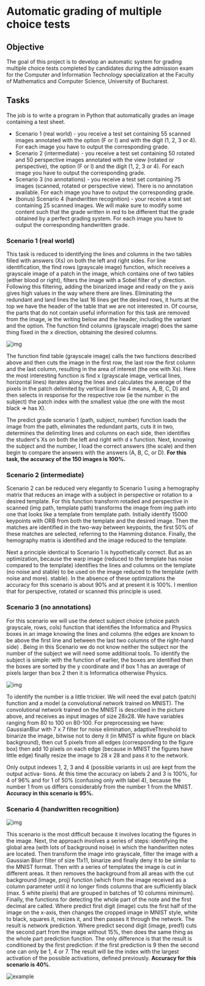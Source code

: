 
# Automatic grading of multiple choice tests

## Objective
The goal of this project is to develop an automatic system for grading multiple choice tests completed by candidates during the admission exam for the Computer and Information Technology specialization at the Faculty of Mathematics and Computer Science, University of Bucharest.

## Tasks
The job is to write a program in Python that automatically grades an image containing a test sheet.
- Scenario 1 (real world) - you receive a test set containing 55 scanned images annotated with the option (F or I) and with the digit (1, 2, 3 or 4). For each image you have to output the corresponding grade.
- Scenario 2 (intermediate) - you receive a test set containing 50 rotated and 50 perspective images annotated with the view (rotated or perspective), the option (F or I) and the digit (1, 2, 3 or 4). For each image you have to output the corresponding grade. 
- Scenario 3 (no annotations) - you receive a test set containing 75 images (scanned, rotated or perspective view). There is no annotation available. For each image you have to output the corresponding grade. 
- (bonus) Scenario 4 (handwritten recognition) - your receive a test set containing 25 scanned images. We will make sure to modify some content such that the grade written in red to be different that the grade obtained by a perfect grading system. For each image you have to output the corresponding handwritten grade.

### Scenario 1 (real world)
This task is reduced to identifying the lines and columns in the two tables filled with answers (Xs) on both the left and right sides. For line identification, the find rows (grayscale image) function, which receives a grayscale image of a patch in the image, which contains one of two tables (either blood or right), filters the image with a Sobel filter of y direction. Following this filtering, adding the binarized image and ready on the y axis gives high values in the
way where there are lines. Eliminating the redundant and land lines the last 16 lines get the desired rows, it hurts at the top we have the header of the table that we are not interested in. Of course, the parts that do not contain useful information for this task are removed from the image, ie the writing below and the header, including the variant and the option. The function find columns (grayscale image) does the same thing fixed in the x direction, obtaining the desired columns.

![img](printScreen2.png)

The function find table (grayscale image) calls the two functions described above and then cuts the image in the first row, the last row the first column and the last column, resulting in the area of interest (the one with Xs). Here the most interesting function is find x (grayscale image, vertical lines, horizontal lines) iterates along the lines and calculates the average of the pixels in the patch delimited by vertical lines (ie 4 means, A, B, C, D) and then selects in response for the respective row (ie the number in the subject) the patch index with the smallest value (the one with the most black => has X).

The predict grade scenario 1 (path, subject, number) function loads the image from the path, eliminates the redundant parts, cuts it in two, determines the delimiting lines and columns on each side, then identifies the student's Xs on both the left and right with d x function. Next, knowing the subject and the number, I load the correct answers (the scale) and then begin to compare the answers with the answers (A, B, C, or D). **For this task, the accuracy of the 150 images is 100%.**

### Scenario 2 (intermediate)
Scenario 2 can be reduced very elegantly to Scenario 1 using a hemography matrix that reduces an image with a subject in perspective or rotation to a desired template. For this function transform rotaded and perspective in scanned (img path, template path) transforms the image from img path into one that looks like a template from template path. Initially identify 15000 keypoints with ORB from both the template and the desired image. Then the
matches are identified in the two-way between keypoints, the first 50% of these matches are selected, referring to the Hamming distance. Finally, the hemography matrix is identified and the image reduced to the template.

Next a principle identical to Scenario 1 is hypothetically correct. But as an optimization, because the warp image (reduced to the template has noise compared to the template) identifies the lines and columns on the template (no noise and stable) to be used on the image reduced to the template (with noise and more). stable). In the absence of these optimizations the accuracy for this scenario is about 90% and at present it is 100%. I mention that for perspective, rotated or scanned this principle is used.

### Scenario 3 (no annotations)
For this scenario we will use the detect subject choice (choice patch grayscale, rows, cols) function that identifies the Informatica and Physics boxes in an image knowing the lines and columns (the edges are known to be above the first line and between the last two columns of the right-hand side) . Being in this Scenario we do not know neither the subject nor the number of the subject we will need some additional tools. To identify the subject is
simple: with the function of earlier, the boxes are identified then the boxes are sorted by the y coordinate and if box 1 has an average of pixels larger than box 2 then it is Informatica otherwise Physics.

![img](printScreen3.png)

To identify the number is a little trickier. We will need the eval patch (patch) function and a model (a convolutional network trained on MNIST). The convolutional network trained on the MNIST is described in the picture above, and receives as input images of size 28x28. We have variables ranging from 80 to 100 on 80-100. For preprocessing we have: GaussianBlur with 7 x 7 filter for noise elimination, adaptiveThreshold to binarize the image, bitwise not to deny it (in MNIST is white figure on black background), then cut 5 pixels from all edges (corresponding to the figure box) then add 10 pixels on each edge (because in MNIST the figures have little edge) finally resize the image to 28 x 28 and pass it to the network.

Only output indexes 1, 2, 3 and 4 (possible variants in us) are kept from the output activa- tions. At this time the accuracy on labels 2 and 3 is 100%, for 4 of 96% and for 1 of 50% (confusing only with label 4), because the number 1 from us differs considerably from the number 1 from the MNIST. **Accuracy in this scenario is 95%.**

### Scenario 4 (handwritten recognition)

![img](printScreen.png)

This scenario is the most difficult because it involves locating the figures in the image. Next, the approach involves a series of steps: identifying the global area (with lots of background noise) in which the handwritten notes are located.
Then transform the image into grayscale, filter the image with a Gaussian Blurr filter of size 11x11, binarize and finally deny it to be similar to the MNIST format. Then with a series of templates the image is cut in different areas. It then removes the background from all areas with the cut background
(image, proj) function (which from the image received as a column parameter until it no longer finds columns that are sufficiently black (max. 5 white pixels) that are grouped in batches of 10 columns minimum).
Finally, the functions for detecting the whole part of the note and the first decimal are called. Where predict first digit (image) cuts the first half of the image on the x-axis, then changes the cropped image in MNIST style, white to black, squares it, resizes it, and then passes it through the network. The result is network prediction. Where predict second digit (image, pred1) cuts the second part from the image without 15%, then does the same thing
as the whole part prediction function. The only difference is that the result is conditioned by the first prediction: if the first prediction is 9 then the second one can only be 1, 4 or 7. The result will be the index with the largest activation of the possible activations, defined previously. **Accuracy for this scenario is 40%**.

![example](example.PNG)